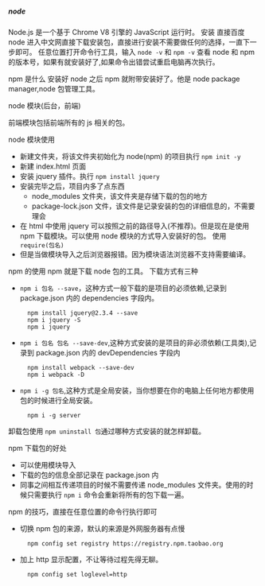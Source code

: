 ##### node

Node.js 是一个基于 Chrome V8 引擎的 JavaScript 运行时。
安装
直接百度 node 进入中文网直接下载安装包，直接进行安装不需要做任何的选择，一直下一步即可。
任意位置打开命令行工具，输入 `node -v` 和 `npm -v` 查看 node 和 npm 的版本号，如果有就安装好了,如果命令出错尝试重启电脑再次执行。

npm 是什么
安装好 node 之后 npm 就附带安装好了。他是 node package manager,node 包管理工具。

node 模块(后台，前端)

前端模块包括前端所有的 js 相关的包。

node 模块使用

- 新建文件夹，将该文件夹初始化为 node(npm) 的项目执行 `npm init -y`
- 新建 index.html 页面
- 安装 jquery 插件。执行 `npm install jquery`
- 安装完毕之后，项目内多了点东西
  - node_modules 文件夹，该文件夹是存储下载的包的地方
  - package-lock.json 文件，该文件是记录安装的包的详细信息的，不需要理会
- 在 html 中使用 jquery 可以按照之前的路径导入(不推荐)。但是现在是使用 npm 下载模块。可以使用 node 模块的方式导入安装好的包。 使用 `require(包名)`
- 但是当做模块导入之后浏览器报错。因为模块语法浏览器不支持需要编译。

npm 的使用
npm 就是下载 node 包的工具。
下载方式有三种

- `npm i 包名 --save`，这种方式一般下载的是项目的必须依赖,记录到 package.json 内的 dependencies 字段内。
  ```
    npm install jquery@2.3.4 --save
    npm i jquery -S
    npm i jquery
  ```
- `npm i 包名 包名 --save-dev`,这种方式安装的是项目的非必须依赖(工具类),记录到 package.json 内的 devDependencies 字段内
  ```
    npm install webpack --save-dev
    npm i webpack -D
  ```
- `npm i -g 包名`,这种方式是全局安装，当你想要在你的电脑上任何地方都使用包的时候进行全局安装。
  ```
    npm i -g server
  ```

卸载包使用 `npm uninstall 包`通过哪种方式安装的就怎样卸载。

npm 下载包的好处

- 可以使用模块导入
- 下载的包的信息全部记录在 package.json 内
- 同事之间相互传递项目的时候不需要传递 node_modules 文件夹。使用的时候只需要执行 `npm i` 命令会重新将所有的包下载一遍。

npm 的技巧，直接在任意位置的命令行执行即可

- 切换 npm 包的来源，默认的来源是外网服务器有点慢
  ```
    npm config set registry https://registry.npm.taobao.org
  ```
- 加上 http 显示配置，不让等待过程先得无聊。

  ```
    npm config set loglevel=http
  ```
